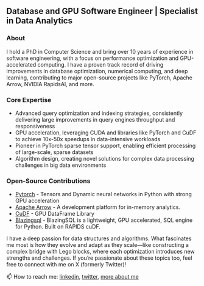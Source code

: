 ## Database and GPU Software Engineer | Specialist in Data Analytics 

### About

I hold a PhD in Computer Science and bring over 10 years of experience in software engineering, with a focus on performance optimization and GPU-accelerated computing. I have a proven track record of driving improvements in database optimization, numerical computing, and deep learning, contributing to major open-source projects like PyTorch, Apache Arrow, NVIDIA RapidsAI, and more.

### Core Expertise

- Advanced query optimization and indexing strategies, consistently delivering large improvements in query engines throughput and responsiveness
- GPU acceleration, leveraging CUDA and libraries like PyTorch and CuDF to achieve 10x-50x speedups in data-intensive workloads
- Pioneer in PyTorch sparse tensor support, enabling efficient processing of large-scale, sparse datasets
- Algorithm design, creating novel solutions for complex data processing challenges in big data environments

### Open-Source Contributions 

- [Pytorch](http://github.com/pytorch) - Tensors and Dynamic neural networks in Python with strong GPU acceleration
- [Apache Arrow](http://github.com/apache/arrow) - A development platform for in-memory analytics. 
- [CuDF](https://github.com/rapidsai/cudf) -  GPU DataFrame Library
- [Blazingsql](https://github.com/blazingdb/blazingsql) - BlazingSQL is a lightweight, GPU accelerated, SQL engine for Python. Built on RAPIDS cuDF.

I have a deep passion for data structures and algorithms. What fascinates me most is how they evolve and adapt as they scale—like constructing a complex bridge with Lego blocks, where each optimization introduces new strengths and challenges.  If you’re passionate about these topics too, feel free to connect with me on X (formerly Twitter)!

📫 How to reach me: [linkedin](https://www.linkedin.com/in/aocsa/), [twitter](https://twitter.com/aocsa), [more about me](https://linktr.ee/aocsa)

<!--
Fun facts:

I have completed AoC 2019, AoC 2020

- 🔭 I’m currently working with Data and GPUs
- 🌱 I’m currently learning Rust 
- 👯 I’m looking to collaborate on open-source projects related to pandas or numpy. 
- 🤔 I’m looking for help with ...
- 💬 Ask me about ...
- 📫 How to reach me: ...
- 😄 Pronouns: ...
- ⚡ Fun fact: ...


-->
